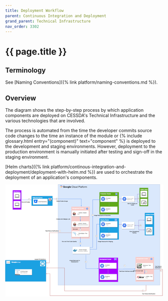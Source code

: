 ```yaml
---
title: Deployment Workflow
parent: Continuous Integration and Deployment
grand_parent: Technical Infrastructure
nav_order: 3302
---
```


# {{ page.title }}

## Terminology

See [Naming Conventions]({% link platform/naming-conventions.md %}).

## Overview

The diagram shows the step-by-step process by which application components are deployed on
CESSDA's Technical Infrastructure and the various technologies that are involved.

The process is automated from the time the developer commits source code changes to the time an
instance of the module or  {% include glossary.html entry="(component)" text="component" %} is deployed to the development and staging environments.
However, deployment to the production environment is manually initiated after testing and
sign-off in the staging environment.

[Helm charts]({% link platform/continous-integration-and-deployment/deployment-with-helm.md %})
are used to orchestrate the deployment of an application's components.

![DataFlow_Diagram](../../images/dataflow-diagram.png)
